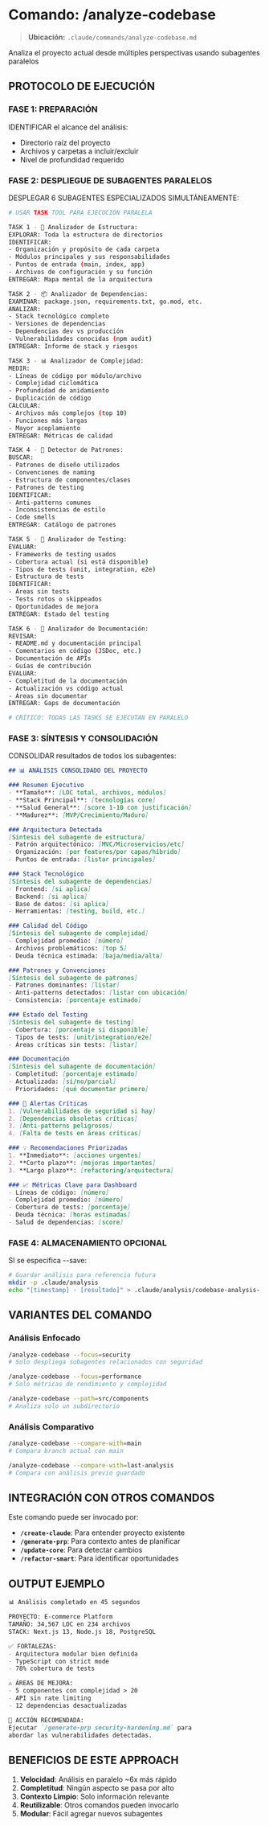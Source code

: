 # Comando: /analyze-codebase

> **Ubicación:** `.claude/commands/analyze-codebase.md`

Analiza el proyecto actual desde múltiples perspectivas usando subagentes paralelos

## PROTOCOLO DE EJECUCIÓN

### FASE 1: PREPARACIÓN

IDENTIFICAR el alcance del análisis:
- Directorio raíz del proyecto
- Archivos y carpetas a incluir/excluir
- Nivel de profundidad requerido

### FASE 2: DESPLIEGUE DE SUBAGENTES PARALELOS

DESPLEGAR 6 SUBAGENTES ESPECIALIZADOS SIMULTÁNEAMENTE:

```bash
# USAR TASK TOOL PARA EJECUCIÓN PARALELA

TASK 1 - 📁 Analizador de Estructura:
EXPLORAR: Toda la estructura de directorios
IDENTIFICAR: 
- Organización y propósito de cada carpeta
- Módulos principales y sus responsabilidades
- Puntos de entrada (main, index, app)
- Archivos de configuración y su función
ENTREGAR: Mapa mental de la arquitectura

TASK 2 - 📦 Analizador de Dependencias:
EXAMINAR: package.json, requirements.txt, go.mod, etc.
ANALIZAR:
- Stack tecnológico completo
- Versiones de dependencias
- Dependencias dev vs producción
- Vulnerabilidades conocidas (npm audit)
ENTREGAR: Informe de stack y riesgos

TASK 3 - 📊 Analizador de Complejidad:
MEDIR:
- Líneas de código por módulo/archivo
- Complejidad ciclomática
- Profundidad de anidamiento
- Duplicación de código
CALCULAR:
- Archivos más complejos (top 10)
- Funciones más largas
- Mayor acoplamiento
ENTREGAR: Métricas de calidad

TASK 4 - 🎨 Detector de Patrones:
BUSCAR:
- Patrones de diseño utilizados
- Convenciones de naming
- Estructura de componentes/clases
- Patrones de testing
IDENTIFICAR:
- Anti-patterns comunes
- Inconsistencias de estilo
- Code smells
ENTREGAR: Catálogo de patrones

TASK 5 - 🧪 Analizador de Testing:
EVALUAR:
- Frameworks de testing usados
- Cobertura actual (si está disponible)
- Tipos de tests (unit, integration, e2e)
- Estructura de tests
IDENTIFICAR:
- Áreas sin tests
- Tests rotos o skippeados
- Oportunidades de mejora
ENTREGAR: Estado del testing

TASK 6 - 📝 Analizador de Documentación:
REVISAR:
- README.md y documentación principal
- Comentarios en código (JSDoc, etc.)
- Documentación de APIs
- Guías de contribución
EVALUAR:
- Completitud de la documentación
- Actualización vs código actual
- Áreas sin documentar
ENTREGAR: Gaps de documentación

# CRÍTICO: TODAS LAS TASKS SE EJECUTAN EN PARALELO
```

### FASE 3: SÍNTESIS Y CONSOLIDACIÓN

CONSOLIDAR resultados de todos los subagentes:

```markdown
## 📊 ANÁLISIS CONSOLIDADO DEL PROYECTO

### Resumen Ejecutivo
- **Tamaño**: [LOC total, archivos, módulos]
- **Stack Principal**: [tecnologías core]
- **Salud General**: [score 1-10 con justificación]
- **Madurez**: [MVP/Crecimiento/Maduro]

### Arquitectura Detectada
[Síntesis del subagente de estructura]
- Patrón arquitectónico: [MVC/Microservicios/etc]
- Organización: [por features/por capas/híbrido]
- Puntos de entrada: [listar principales]

### Stack Tecnológico
[Síntesis del subagente de dependencias]
- Frontend: [si aplica]
- Backend: [si aplica]
- Base de datos: [si aplica]
- Herramientas: [testing, build, etc.]

### Calidad del Código
[Síntesis del subagente de complejidad]
- Complejidad promedio: [número]
- Archivos problemáticos: [top 5]
- Deuda técnica estimada: [baja/media/alta]

### Patrones y Convenciones
[Síntesis del subagente de patrones]
- Patrones dominantes: [listar]
- Anti-patterns detectados: [listar con ubicación]
- Consistencia: [porcentaje estimado]

### Estado del Testing
[Síntesis del subagente de testing]
- Cobertura: [porcentaje si disponible]
- Tipos de tests: [unit/integration/e2e]
- Áreas críticas sin tests: [listar]

### Documentación
[Síntesis del subagente de documentación]
- Completitud: [porcentaje estimado]
- Actualizada: [sí/no/parcial]
- Prioridades: [qué documentar primero]

### 🚨 Alertas Críticas
1. [Vulnerabilidades de seguridad si hay]
2. [Dependencias obsoletas críticas]
3. [Anti-patterns peligrosos]
4. [Falta de tests en áreas críticas]

### 💡 Recomendaciones Priorizadas
1. **Inmediato**: [acciones urgentes]
2. **Corto plazo**: [mejoras importantes]
3. **Largo plazo**: [refactoring/arquitectura]

### 📈 Métricas Clave para Dashboard
- Líneas de código: [número]
- Complejidad promedio: [número]
- Cobertura de tests: [porcentaje]
- Deuda técnica: [horas estimadas]
- Salud de dependencias: [score]
```

### FASE 4: ALMACENAMIENTO OPCIONAL

SI se especifica --save:
```bash
# Guardar análisis para referencia futura
mkdir -p .claude/analysis
echo "[timestamp] - [resultado]" > .claude/analysis/codebase-analysis-[fecha].md
```

## VARIANTES DEL COMANDO

### Análisis Enfocado
```bash
/analyze-codebase --focus=security
# Solo despliega subagentes relacionados con seguridad

/analyze-codebase --focus=performance
# Solo métricas de rendimiento y complejidad

/analyze-codebase --path=src/components
# Analiza solo un subdirectorio
```

### Análisis Comparativo
```bash
/analyze-codebase --compare-with=main
# Compara branch actual con main

/analyze-codebase --compare-with=last-analysis
# Compara con análisis previo guardado
```

## INTEGRACIÓN CON OTROS COMANDOS

Este comando puede ser invocado por:

- **`/create-claude`**: Para entender proyecto existente
- **`/generate-prp`**: Para contexto antes de planificar
- **`/update-core`**: Para detectar cambios
- **`/refactor-smart`**: Para identificar oportunidades

## OUTPUT EJEMPLO

```markdown
📊 Análisis completado en 45 segundos

PROYECTO: E-commerce Platform
TAMAÑO: 34,567 LOC en 234 archivos
STACK: Next.js 13, Node.js 18, PostgreSQL

✅ FORTALEZAS:
- Arquitectura modular bien definida
- TypeScript con strict mode
- 78% cobertura de tests

⚠️ ÁREAS DE MEJORA:
- 5 componentes con complejidad > 20
- API sin rate limiting
- 12 dependencias desactualizadas

🎯 ACCIÓN RECOMENDADA:
Ejecutar `/generate-prp security-hardening.md` para 
abordar las vulnerabilidades detectadas.
```

## BENEFICIOS DE ESTE APPROACH

1. **Velocidad**: Análisis en paralelo ~6x más rápido
2. **Completitud**: Ningún aspecto se pasa por alto
3. **Contexto Limpio**: Solo información relevante
4. **Reutilizable**: Otros comandos pueden invocarlo
5. **Modular**: Fácil agregar nuevos subagentes